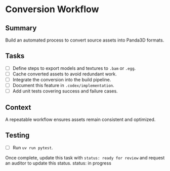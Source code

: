 # Conversion Workflow

## Summary
Build an automated process to convert source assets into Panda3D formats.

## Tasks
- [ ] Define steps to export models and textures to `.bam` or `.egg`.
- [ ] Cache converted assets to avoid redundant work.
- [ ] Integrate the conversion into the build pipeline.
- [ ] Document this feature in `.codex/implementation`.
- [ ] Add unit tests covering success and failure cases.

## Context
A repeatable workflow ensures assets remain consistent and optimized.

## Testing
- [ ] Run `uv run pytest`.

Once complete, update this task with `status: ready for review` and request an auditor to update this status.
status: in progress
